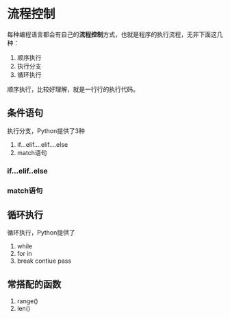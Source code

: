 # 流程控制

每种编程语言都会有自己的**流程控制**方式，也就是程序的执行流程，无非下面这几种：
1. 顺序执行
2. 执行分支
3. 循环执行

顺序执行，比较好理解，就是一行行的执行代码。

## 条件语句

执行分支，Python提供了3种
1. if...elif....elif....else
2. match语句

### if...elif..else

### match语句


## 循环执行

循环执行，Python提供了
1. while
2. for in
3. break contiue pass

## 常搭配的函数
1. range()
2. len()